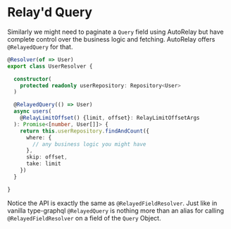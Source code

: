 # Relay'd Query

Similarly we might need to paginate a `Query` field using AutoRelay but have complete control over the business logic and fetching. AutoRelay offers `@RelayedQuery` for that.

```typescript
@Resolver(of => User)
export class UserResolver {

  constructor(
    protected readonly userRepository: Repository<User>
  )

  @RelayedQuery(() => User)
  async users(
    @RelayLimitOffset() {limit, offset}: RelayLimitOffsetArgs
  ): Promise<[number, User[]]> {
    return this.userRepository.findAndCount({ 
      where: { 
        // any business logic you might have
      },
      skip: offset,
      take: limit
    })
  }

}
```

Notice the API is exactly the same as `@RelayedFieldResolver`. Just like in vanilla type-graphql `@RelayedQuery` is nothing more than an alias for calling `@RelayedFieldResolver` on a field of the `Query` Object.

